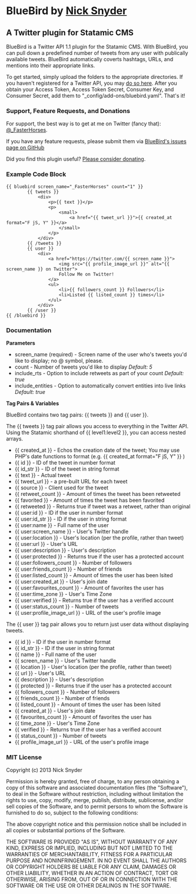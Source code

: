 # BlueBird by [Nick Snyder](fasterhorses.co)
## A Twitter plugin for Statamic CMS

BlueBird is a Twitter API 1.1 plugin for the Statamic CMS. With BlueBird, you can pull down a predefined number of tweets from any user with publically available tweets. BlueBird automatically coverts hashtags, URLs, and mentions into their appropriate links. 

To get started, simply upload the folders to the appropriate directories. If you haven't registered for a Twitter API, you may [do so here](http://dev.twitter.com). After you obtain your Access Token, Access Token Secret, Consumer Key, and Consumer Secret, add them to "_config/add-ons/bluebird.yaml". That's it!

### Support, Feature Requests, and Donations

For support, the best way is to get at me on Twitter (fancy that): [@_FasterHorses](http://twitter.com/_FasterHorses).

If you have any feature requests, please submit them via [BlueBird's issues page on GitHub](https://github.com/fasterhorses/BlueBird-Statamic/issues)

Did you find this plugin useful? [Please consider donating](https://www.paypal.com/cgi-bin/webscr?cmd=_s-xclick&hosted_button_id=UNPDS7DYBV53G).

### Example Code Block

    {{ bluebird screen_name="_FasterHorses" count="1" }}
			{{ tweets }}
				<div>
					<p>{{ text }}</p>
					<p>
						<small>
							<a href="{{ tweet_url }}">{{ created_at format="F jS, Y" }}</a>
						</small>
					</p>
				</div>
			{{ /tweets }}
			{{ user }}
				<div>
					<a href="https://twitter.com/{{ screen_name }}">
						<img src="{{ profile_image_url }}" alt="{{ screen_name }} on Twitter">
						Follow Me on Twitter!
					</a>
					<ul>
						<li>{{ followers_count }} Followers</li>
						<li>Listed {{ listed_count }} times</li>
					</ul>
				</div>
			{{ /user }}
    {{ /bluebird }}

### Documentation

**Parameters**

* screen_name (required) - Screen name of the user who's tweets you'd like to display; no @ symbol, please.
* count - Number of tweets you'd like to display *Default: 5*
* include_rts - Option to include retweets as part of your count *Default: true*
* include_entities - Option to automatically convert entities into live links *Default: true*

**Tag Pairs & Variables**

BlueBird contains two tag pairs: {{ tweets }} and {{ user }}.

The {{ tweets }} tag pair allows you access to everything in the Twitter API. Using the Statamic shorthand of {{ level1:level2 }}, you can access nested arrays.

* {{ created_at }} - Echos the creation date of the tweet; You may use PHP's date functions to format (e.g. {{ created_at format="F jS, Y" }} )
* {{ id }} - ID of the tweet in number format
* {{ id_str }} - ID of the tweet in string format
* {{ text }} - Actual tweet
* {{ tweet_url }} - a pre-built URL for each tweet
* {{ source }} - Client used for the tweet
* {{ retweet_count }} - Amount of times the tweet has been retweeted
* {{ favorited }} - Amount of times the tweet has been favorited
* {{ retweeted }} - Returns true if tweet was a retweet, rather than original
* {{ user:id }} - ID if the user in number format
* {{ user:id_str }} - ID if the user in string format
* {{ user:name }} - Full name of the user
* {{ user:screen_name }} - User's Twitter handle
* {{ user:location }} - User's location (per the profile, rather than tweet)
* {{ user:url }} - User's URL
* {{ user:description }} - User's description
* {{ user:protected }} - Returns true if the user has a protected account
* {{ user:followers_count }} - Number of followers
* {{ user:friends_count }} - Number of friends
* {{ user:listed_count }} - Amount of times the user has been lsited
* {{ user:created_at }} - User's join date
* {{ user:favourites_count }} - Amount of favorites the user has
* {{ user:time_zone }} - User's Time Zone
* {{ user:verified }} - Returns true if the user has a verified account
* {{ user:status_count }} - Number of tweets
* {{ user:profile_image_url }} - URL of the user's profile image

The {{ user }} tag pair allows you to return just user data without displaying tweets.

* {{ id }} - ID if the user in number format
* {{ id_str }} - ID if the user in string format
* {{ name }} - Full name of the user
* {{ screen_name }} - User's Twitter handle
* {{ location }} - User's location (per the profile, rather than tweet)
* {{ url }} - User's URL
* {{ description }} - User's description
* {{ protected }} - Returns true if the user has a protected account
* {{ followers_count }} - Number of followers
* {{ friends_count }} - Number of friends
* {{ listed_count }} - Amount of times the user has been lsited
* {{ created_at }} - User's join date
* {{ favourites_count }} - Amount of favorites the user has
* {{ time_zone }} - User's Time Zone
* {{ verified }} - Returns true if the user has a verified account
* {{ status_count }} - Number of tweets
* {{ profile_image_url }} - URL of the user's profile image


### MIT License

Copyright (c) 2013 Nick Snyder

Permission is hereby granted, free of charge, to any person obtaining a copy of this software and associated documentation files (the "Software"), to deal in the Software without restriction, including without limitation the rights to use, copy, modify, merge, publish, distribute, sublicense, and/or sell copies of the Software, and to permit persons to whom the Software is furnished to do so, subject to the following conditions:

The above copyright notice and this permission notice shall be included in all copies or substantial portions of the Software.

THE SOFTWARE IS PROVIDED "AS IS", WITHOUT WARRANTY OF ANY KIND, EXPRESS OR IMPLIED, INCLUDING BUT NOT LIMITED TO THE WARRANTIES OF MERCHANTABILITY, FITNESS FOR A PARTICULAR PURPOSE AND NONINFRINGEMENT. IN NO EVENT SHALL THE AUTHORS OR COPYRIGHT HOLDERS BE LIABLE FOR ANY CLAIM, DAMAGES OR OTHER LIABILITY, WHETHER IN AN ACTION OF CONTRACT, TORT OR OTHERWISE, ARISING FROM, OUT OF OR IN CONNECTION WITH THE SOFTWARE OR THE USE OR OTHER DEALINGS IN THE SOFTWARE.